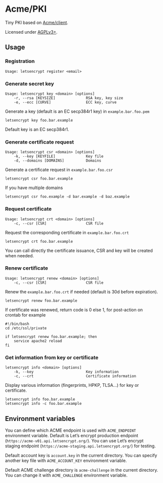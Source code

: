 # Acme/PKI

Tiny PKI based on [Acme/client](https://github.com/unixcharles/acme-client).

Licensed under [AGPLv3+](https://www.gnu.org/licenses/agpl-3.0.en.html).

## Usage
### Registration

	Usage: letsencrypt register <email>

### Generate secret key

	Usage: letsencrypt key <domain> [options]
		-r, --rsa [KEYSIZE]              RSA key, key size
		-e, --ecc [CURVE]                ECC key, curve

Generate a key (default is an EC secp384r1 key) in `example.bar.foo.pem`

	letsencrypt key foo.bar.example

Default key is an EC secp384r1.

### Generate certificate request

	Usage: letsencrypt csr <domain> [options]
		-k, --key [KEYFILE]              Key file
		-d, --domains [DOMAINS]          Domains

Generate a certificate request in `example.bar.foo.csr`

	letsencrypt csr foo.bar.example

If you have multiple domains

	letsencrypt csr foo.example -d bar.example -d baz.example

### Request certificate

	Usage: letsencrypt crt <domain> [options]
		-c, --csr [CSR]                  CSR file

Request the corresponding certificate in `example.bar.foo.crt`

	letsencrypt crt foo.bar.example

You can call directly the certificate issuance, CSR and key will be created when needed.

### Renew certificate

	Usage: letsencrypt renew <domain> [options]
		-c, --csr [CSR]                  CSR file

Renew the `example.bar.foo.crt` if needed (default is 30d before expiration).

	letsencrypt renew foo.bar.example

If certificate was renewed, return code is 0 else 1, for post-action on crontab for example

	#!/bin/bash
	cd /etc/ssl/private
	
	if letsencrypt renew foo.bar.example; then
		service apache2 reload
	fi

### Get information from key or certificate

	letsencrypt info <domain> [options]
		-k, --key                        Key information
		-c, --crt                        Certificate information

Display various information (fingerprints, HPKP, TLSA…) for key or certificate.

	letsencrypt info foo.bar.example
	letsencrypt info -c foo.bar.example

## Environment variables

You can define which ACME endpoint is used with `ACME_ENDPOINT` environment variable.
Default is Let’s encrypt production endpoint (`https://acme-v01.api.letsencrypt.org/`).
You can use Let’s encrypt staging endpoint (`https://acme-staging.api.letsencrypt.org/`) for testing.

Default account key is `account.key` in the current directory. You can specify another key file with `ACME_ACCOUNT_KEY` environment variable.

Default ACME challenge directory is `acme-challenge` in the current directory.
You can change it with `ACME_CHALLENGE` environment variable.
